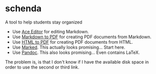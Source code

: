 # schenda
A tool to help students stay organized

- Use [Ace Editor](http://ace.c9.io/) for editing Markdown.
- Use [Markdown to PDF](https://npmjs.org/package/markdown-pdf) for creating PDF documents from Markdown.
- Use [HTML to PDF](https://github.com/marcbachmann/node-html-pdf) for creating PDF documents from HTML.
- Use [Marked](https://github.com/chjj/marked).  This actually looks promising... Start here.
- Use [Pandoc](http://pandoc.org/).  This also looks promising... Even contains LaTeX.

The problem is, is that I don't know if I have the available disk space in order to use the second or third link.  
